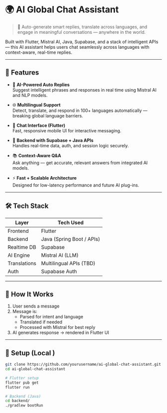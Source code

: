 # 🌍 AI Global Chat Assistant

> 🤖 Auto-generate smart replies, translate across languages, and engage in meaningful conversations — anywhere in the world.

Built with Flutter, Mistral AI, Java, Supabase, and a stack of intelligent APIs — this AI assistant helps users chat seamlessly across languages with context-aware, real-time replies.

---

## 🚀 Features

- 🧠 **AI-Powered Auto Replies**  
  Suggest intelligent phrases and responses in real time using Mistral AI and NLP models.

- 🌐 **Multilingual Support**  
  Detect, translate, and respond in 100+ languages automatically — breaking global language barriers.

- 💬 **Chat Interface (Flutter)**  
  Fast,  responsive mobile UI for interactive messaging.

- 🔗 **Backend with Supabase + Java APIs**  
  Handles real-time data, auth, and session logic securely.

- 📚 **Context-Aware Q&A**  
  Ask anything — get accurate, relevant answers from integrated AI models.

- ⚡ **Fast + Scalable Architecture**  
  Designed for low-latency performance and future AI plug-ins.

---

## 🛠 Tech Stack

| Layer         | Tech Used                 |
|---------------|---------------------------|
| Frontend      | Flutter                   |
| Backend       | Java (Spring Boot / APIs) |
| Realtime DB   | Supabase                  |
| AI Engine     | Mistral AI (LLM)          |
| Translations  | Multilingual APIs (TBD)   |
| Auth          | Supabase Auth             |

---

## 🧪 How It Works

1. User sends a message  
2. Message is:  
   - Parsed for intent and language  
   - Translated if needed  
   - Processed with Mistral for best reply  
3. AI generates response → rendered in Flutter UI

---

## 🔧 Setup (Local )

```bash
git clone https://github.com/yourusername/ai-global-chat-assistant.git
cd ai-global-chat-assistant

# Flutter setup
flutter pub get
flutter run

# Backend (Java)
cd backend/
./gradlew bootRun
